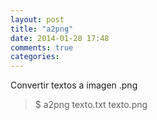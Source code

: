```yaml
---
layout: post
title: "a2png"
date: 2014-01-28 17:48
comments: true
categories: 
---
```

Convertir textos a imagen .png

>$ a2png texto.txt texto.png

